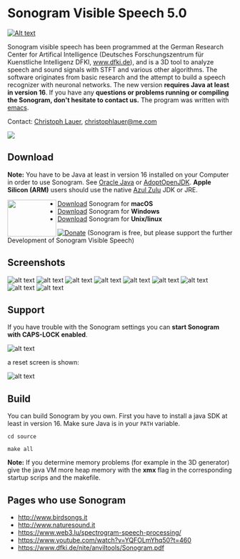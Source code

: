 # Sonogram Visible Speech 5.0
[![Alt text](images/Splash.png)](https://youtu.be/jDCRvBTwXuE)

Sonogram visible speech has been programmed at the German Research Center for Artifical Intelligence  (Deutsches Forschungszentrum für Kuenstliche Intelligenz DFKI, www.dfki.de), and is a 3D tool to analyze speech and sound signals with STFT and various other algorithms. The software originates from basic research and the attempt to build a speech recognizer with neuronal networks. The new version **requires Java at least in version 16**. If you have any **questions or problems running or compiling the Sonogram, don't hesitate to contact us.** The program was written with [emacs](https://www.gnu.org/software/emacs/).

Contact: [Christoph Lauer](https://christoph-lauer.github.io), christophlauer@me.com

![](https://komarev.com/ghpvc/?username=Christoph-Lauer&color=blue&label=Page+Views)

## Download
**Note:** You have to be Java at least in version 16 installed on your Computer in order to use Sonogram. See [Oracle Java](https://www.oracle.com/java/technologies/javase-jdk16-downloads.html) or [AdoptOpenJDK](https://adoptopenjdk.net). __Apple Silicon (ARM)__ users should use the native [Azul Zulu](https://www.azul.com/downloads/) JDK or JRE. 

<img align="left" width="109" height="82" padding="10" src="images/SonogramIcon.png">

* [Download](https://github.com/Christoph-Lauer/Sonogram-Visilbe-Speech/releases/download/v5.0/SonogramMacOS.zip) Sonogram for **macOS**
* [Download](https://github.com/Christoph-Lauer/Sonogram-Visilbe-Speech/releases/download/v5.0/SonogramWindows.zip) Sonogram for **Windows**
* [Download](https://github.com/Christoph-Lauer/Sonogram-Visilbe-Speech/releases/download/v5.0/SonogramUnix.zip) Sonogram for **Unix/linux**

[![Donate](https://img.shields.io/badge/Donate-PayPal-green.svg)](https://www.paypal.com/cgi-bin/webscr?cmd=_s-xclick&hosted_button_id=NJ7YC6GJT5QJA) (Sonogram is free, but please support the further Development of Sonogram Visible Speech)

## Screenshots
![alt text](images/1.png)
![alt text](images/2.png)
![alt text](images/6.png)
![alt text](images/3.png)
![alt text](images/4.png)
![alt text](images/5.png)
![alt text](images/7.png)
![alt text](images/8.png)
![alt text](images/9.gif)

## Support
If you have trouble with the Sonogram settings you can **start Sonogram with CAPS-LOCK enabled**.

![alt text](images/cl1.jpeg)                 

a reset screen is shown:

![alt text](images/cl2.png)                 


## Build
You can build Sonogram by you own. First you have to install a java SDK at least in version 16. Make sure Java is in your `PATH` variable.

`cd source`

`make all`

**Note:** If you determine memory problems (for example in the 3D generator) give the java VM more heap memory with the **xmx** flag in the corresponding startup scrips and the makefile.

## Pages who use Sonogram
* http://www.birdsongs.it
* http://www.naturesound.it
* https://www.web3.lu/spectrogram-speech-processing/
* https://www.youtube.com/watch?v=YQFOLmYhq50?t=460
* https://www.dfki.de/nite/anviltools/Sonogram.pdf
